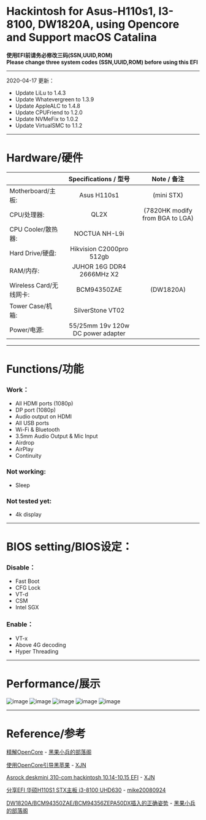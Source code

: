 # Hackintosh for Asus-H110s1, I3-8100, DW1820A, using Opencore and Support macOS Catalina    

**使用EFI前请务必修改三码(SSN,UUID,ROM)**    
**Please change three system codes (SSN,UUID,ROM) before using this EFI**   

---

2020-04-17 更新：

- Update LiLu to 1.4.3    
- Update Whatevergreen to 1.3.9     
- Update AppleALC to 1.4.8     
- Update CPUFriend to 1.2.0    
- Update NVMeFix to 1.0.2
- Update VirtualSMC to 1.1.2

---

# Hardware/硬件
|  | Specifications / 型号 | Note / 备注 |
|-------------------------|:---------------------------------:|:-------------------------------:|
| Motherboard/主板: | Asus H110s1 | (mini STX) |
| CPU/处理器: | QL2X | (7820HK modify from BGA to LGA) |
| CPU Cooler/散热器: | NOCTUA NH-L9i |  |
| Hard Drive/硬盘: | Hikvision C2000pro 512gb |  |
| RAM/内存: | JUHOR 16G DDR4 2666MHz X2 |  |
| Wireless Card/无线网卡: | BCM94350ZAE | (DW1820A) |
| Tower Case/机箱: | SilverStone VT02 |  |
| Power/电源: | 55/25mm 19v 120w DC power adapter |  |
  
---
# Functions/功能
### Work：
- All HDMI ports (1080p)  
- DP port (1080p)  
- Audio output on HDMI  
- All USB ports  
- Wi-Fi & Bluetooth  
- 3.5mm Audio Output & Mic Input
- Airdrop  
- AirPlay  
- Continuity  

### Not working:
- Sleep  

### Not tested yet:
- 4k display  
  
---

# BIOS setting/BIOS设定：

### Disable：
- Fast Boot  
- CFG Lock   
- VT-d  
- CSM  
- Intel SGX  

### Enable：
- VT-x  
- Above 4G decoding  
- Hyper Threading  

---
# Performance/展示

![image](https://github.com/Road00/Hackintosh_Asus-H110s1_QL2X_DW1820A_OC/blob/master/Figure/8CB768EC-7D4C-49EA-9FDE-12661C0B0B63_1_105_c.jpeg?raw=true)
![image](https://github.com/Road00/Hackintosh_Asus-H110s1_QL2X_DW1820A_OC/blob/master/Figure/截屏2020-01-27下午4.40.26.png?raw=true)
![image](https://github.com/Road00/Hackintosh_Asus-H110s1_QL2X_DW1820A_OC/blob/master/Figure/%E6%88%AA%E5%B1%8F2020-02-18%E4%B8%8B%E5%8D%886.58.19.png?raw=true)
![image](https://github.com/Road00/Hackintosh_Asus-H110s1_QL2X_DW1820A_OC/blob/master/Figure/截屏2020-01-27下午4.58.51.png?raw=true)
![image](https://github.com/Road00/Hackintosh_Asus-H110s1_QL2X_DW1820A_OC/blob/master/Figure/截屏2020-01-27下午4.54.32.png?raw=true)

---
# Reference/参考

[精解OpenCore](https://blog.daliansky.net/OpenCore-BootLoader.html) - [黑果小兵的部落阁 ](https://blog.daliansky.net/)

[使用OpenCore引导黑苹果](https://blog.xjn819.com/?p=543) - [XJN](https://blog.xjn819.com/) 

[Asrock deskmini 310-com hackintosh 10.14-10.15 EFI](https://blog.xjn819.com/?p=7) - [XJN](https://blog.xjn819.com/)

[分享EFI 华硕H110S1 STX主板 i3-8100 UHD630](http://bbs.pcbeta.com/viewthread-1801615-1-1.html) - [mike20080924](http://i.pcbeta.com/space-uid-3336274.html)

[DW1820A/BCM94350ZAE/BCM94356ZEPA50DX插入的正确姿势](https://blog.daliansky.net/DW1820A_BCM94350ZAE-driver-inserts-the-correct-posture.html) - [黑果小兵的部落阁](https://blog.daliansky.net/)
